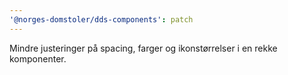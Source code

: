 ```yaml
---
'@norges-domstoler/dds-components': patch
---
```


Mindre justeringer på spacing, farger og ikonstørrelser i en rekke komponenter.
